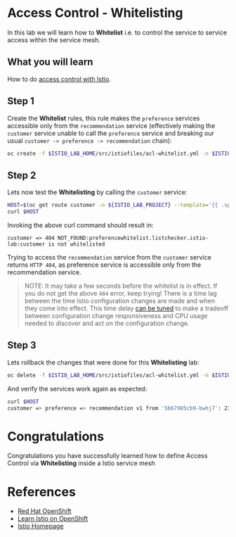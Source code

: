 # Access Control - Whitelisting

In this lab we will learn how to **Whitelist** i.e. to control the service to service access within
the service mesh.

## What you will learn

How to do [access control with Istio](https://istio.io/docs/tasks/security/secure-access-control.html).

## Step 1

Create the **Whitelist** rules, this rule makes the `preference` services accessible only from the `recommendation` service
(effectively making the `customer` service unable to call the `preference` service and breaking our
usual `customer -> preference -> recommendation` chain):

```sh
oc create -f $ISTIO_LAB_HOME/src/istiofiles/acl-whitelist.yml -n $ISTIO_LAB_PROJECT
```

## Step 2

Lets now test the **Whitelisting** by calling the `customer` service:

```sh
HOST=$(oc get route customer -n ${ISTIO_LAB_PROJECT} --template='{{ .spec.host }}')
curl $HOST
```

Invoking the above curl command should result in:

```console
customer => 404 NOT_FOUND:preferencewhitelist.listchecker.istio-lab:customer is not whitelisted
```

Trying to access the `recommendation` service from the `customer` service returns `HTTP 404`, as preference service is accessible only from the recommendation service.

> NOTE: It may take a few seconds before the whitelist is in effect. If you do not get the above `404` error,
keep trying! There is a time lag between the time Istio configuration changes are made and when they come into
effect. This time delay [can be tuned](https://github.com/istio/istio/issues/1485) to make a tradeoff between configuration change responsiveness and CPU
usage needed to discover and act on the configuration change.

## Step 3

Lets rollback the changes that were done for this **Whitelisting** lab:

```sh
oc delete -f $ISTIO_LAB_HOME/src/istiofiles/acl-whitelist.yml -n $ISTIO_LAB_PROJECT
```

And verify the services work again as expected:

```sh
curl $HOST
customer => preference => recommendation v1 from '5b67985cb9-bwhj7': 235
```

# Congratulations

Congratulations you have successfully learned how to define Access Control via **Whitelisting** inside a Istio service mesh

# References

* [Red Hat OpenShift](https://openshift.com)
* [Learn Istio on OpenShift](https://learn.openshift.com/servicemesh)
* [Istio Homepage](https://istio.io)
